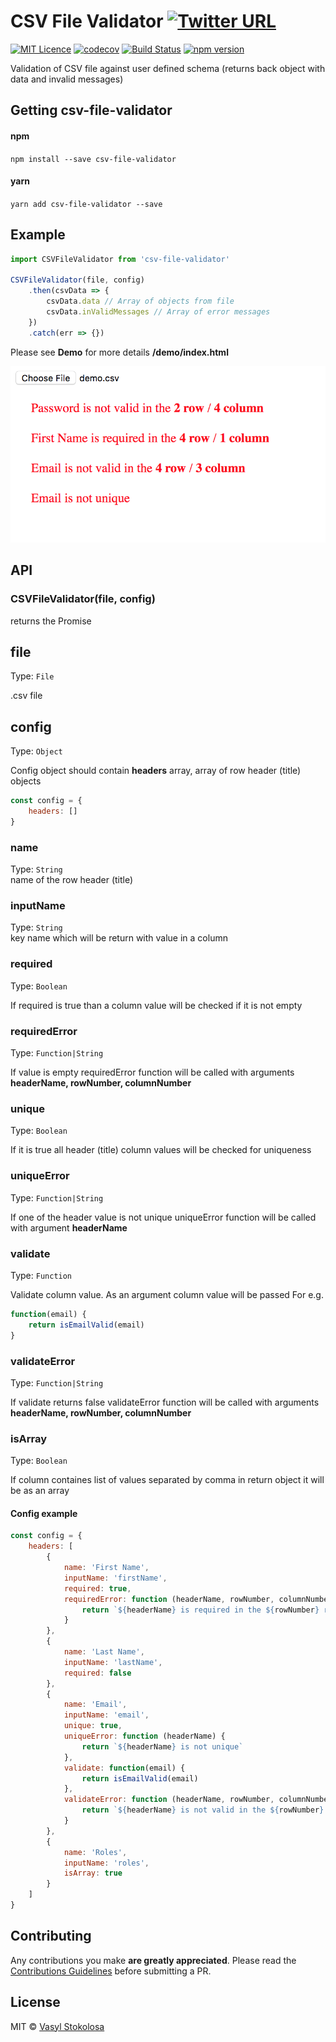 # CSV File Validator [![Twitter URL](https://img.shields.io/twitter/url/http/shields.io.svg?style=social)](https://twitter.com/intent/tweet?hashtags=javascript&original_referer=https%3A%2F%2Fpublish.twitter.com%2F&ref_src=twsrc%5Etfw&text=Validation%20of%20CSV%20file%20against%20user%20defined%20schema%20(returns%20back%20object%20with%20data%20and%20invalid%20messages)&tw_p=tweetbutton&url=https%3A%2F%2Fwww.npmjs.com%2Fpackage%2Fcsv-file-validator&via=shystrukk) #
[![MIT Licence](https://badges.frapsoft.com/os/mit/mit.svg?v=103)](https://opensource.org/licenses/mit-license.php) 
[![codecov](https://codecov.io/gh/shystruk/csv-file-validator/branch/master/graph/badge.svg)](https://codecov.io/gh/shystruk/csv-file-validator)
[![Build Status](https://travis-ci.org/shystruk/csv-file-validator.svg?branch=master)](https://travis-ci.org/shystruk/csv-file-validator)
[![npm version](https://badge.fury.io/js/csv-file-validator.svg)](https://badge.fury.io/js/csv-file-validator)

Validation of CSV file against user defined schema (returns back object with data and invalid messages)

## Getting csv-file-validator ##

#### npm
`npm install --save csv-file-validator`

#### yarn
`yarn add csv-file-validator --save` 

## Example ##
```javascript
import CSVFileValidator from 'csv-file-validator'

CSVFileValidator(file, config)
    .then(csvData => {
        csvData.data // Array of objects from file
        csvData.inValidMessages // Array of error messages
    })
    .catch(err => {})
```

Please see **Demo** for more details **/demo/index.html**

![](demo/demo.png)

## API ##
### CSVFileValidator(file, config) ###
returns the Promise

## file ##
Type: `File` <br>

.csv file

## config ##
Type: `Object` <br>

Config object should contain **headers** array, array of row header (title) objects
```javascript
const config = {
    headers: []
}
```

### name
Type: `String` <br>
name of the row header (title)

### inputName
Type: `String` <br>
key name which will be return with value in a column

### required
Type: `Boolean` <br>

If required is true than a column value will be checked if it is not empty

### requiredError
Type: `Function|String` <br>

If value is empty requiredError function will be called with arguments 
**headerName, rowNumber, columnNumber**

### unique
Type: `Boolean` <br>

If it is true all header (title) column values will be checked for uniqueness

### uniqueError
Type: `Function|String` <br>

If one of the header value is not unique uniqueError function will be called with argument **headerName**

### validate
Type: `Function` <br>

Validate column value. As an argument column value will be passed
For e.g. 
```javascript
function(email) {
    return isEmailValid(email)
} 
```

### validateError
Type: `Function|String` <br>

If validate returns false validateError function will be called with arguments **headerName, rowNumber, columnNumber**

### isArray
Type: `Boolean` <br>

If column containes list of values separated by comma in return object it will be as an array

#### Config example ####
```javascript
const config = {
    headers: [
        { 
            name: 'First Name',
            inputName: 'firstName',
            required: true,
            requiredError: function (headerName, rowNumber, columnNumber) {
                return `${headerName} is required in the ${rowNumber} row / ${columnNumber} column`
            }
        },
        { 
            name: 'Last Name', 
            inputName: 'lastName', 
            required: false
        },
        { 
            name: 'Email', 
            inputName: 'email', 
            unique: true, 
            uniqueError: function (headerName) {
                return `${headerName} is not unique`
            }, 
            validate: function(email) {
                return isEmailValid(email)
            }, 
            validateError: function (headerName, rowNumber, columnNumber) {
                return `${headerName} is not valid in the ${rowNumber} row / ${columnNumber} column`
            }
        },
        { 
            name: 'Roles',
            inputName: 'roles',
            isArray: true
        }
    ]
}
```

## Contributing

Any contributions you make **are greatly appreciated**.
Please read the [Contributions Guidelines](CONTRIBUTING.md) before submitting a PR.

## License

MIT © [Vasyl Stokolosa](https://about.me/shystruk)
